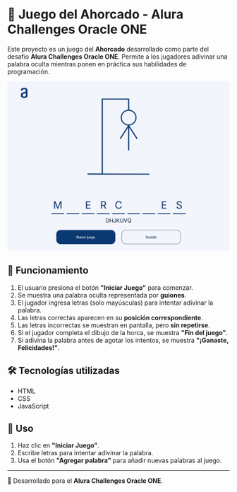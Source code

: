 # 🎯 Juego del Ahorcado - Alura Challenges Oracle ONE  

Este proyecto es un juego del **Ahorcado** desarrollado como parte del desafío **Alura Challenges Oracle ONE**. Permite a los jugadores adivinar una palabra oculta mientras ponen en práctica sus habilidades de programación.  

![alt text][logo]

[logo]:https://github.com/Mariano-Javier/Draw.io/blob/master/Alura%20Challenges%20Oracle%20ONE.png "alura"
## 🚀 Funcionamiento  

1. El usuario presiona el botón **"Iniciar Juego"** para comenzar.  
2. Se muestra una palabra oculta representada por **guiones**.  
3. El jugador ingresa letras (solo mayúsculas) para intentar adivinar la palabra.  
4. Las letras correctas aparecen en su **posición correspondiente**.  
5. Las letras incorrectas se muestran en pantalla, pero **sin repetirse**.  
6. Si el jugador completa el dibujo de la horca, se muestra **"Fin del juego"**.  
7. Si adivina la palabra antes de agotar los intentos, se muestra **"¡Ganaste, Felicidades!"**.  

## 🛠️ Tecnologías utilizadas  

- HTML  
- CSS  
- JavaScript  

## 📌 Uso  

1. Haz clic en **"Iniciar Juego"**.  
2. Escribe letras para intentar adivinar la palabra.  
3. Usa el botón **"Agregar palabra"** para añadir nuevas palabras al juego.  

---

🚀 Desarrollado para el **Alura Challenges Oracle ONE**.  
